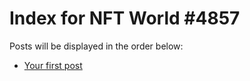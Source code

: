 # Index for NFT World #4857
Posts will be displayed in the order below:

- [Your first post](./001-first.md)

